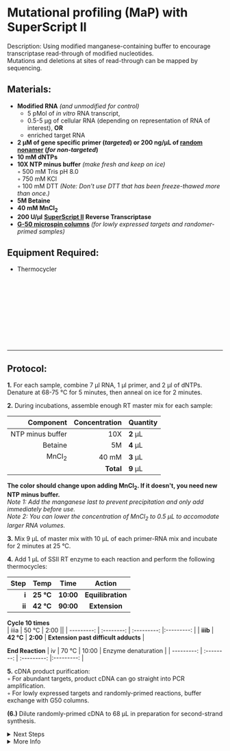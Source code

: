 Mutational profiling (MaP) with SuperScript II
================================================================================
Description: Using modified manganese-containing buffer to encourage transcriptase read-through of modified nucleotides.<br/>
Mutations and deletions at sites of read-through can be mapped by sequencing.

Materials:
--------------------------------------------------------------------------------
  * **Modified RNA** _(and unmodified for control)_
    * 5 pMol of _in vitro_ RNA transcript,
    * 0.5-5 µg of cellular RNA (depending on representation of RNA of interest), **OR**
    * enriched target RNA
  * **2 µM of gene specific primer (_targeted_) or 200 ng/µL of [random nonamer](https://www.neb.com/products/s1254-random-primer-9#Product%20Information) (_for non-targeted_)**
  * **10 mM dNTPs**
  * **10X NTP minus buffer** _(make fresh and keep on ice)_  
    ◦ 500 mM Tris pH 8.0  
    ◦ 750 mM KCl  
    ◦ 100 mM DTT _(Note: Don't use DTT that has been freeze-thawed more than once.)_  
  * **5M Betaine**
  * **40 mM MnCl<sub>2</sub>**  
  * **200 U/µl** [**SuperScript II**](https://www.thermofisher.com/order/catalog/product/18064022#/18064022) **Reverse Transcriptase**
  * [**G-50 microspin columns**](https://www.cytivalifesciences.com/en/us/shop/molecular-biology/purification/gel-filtration-columns/illustra-microspin-g-50-columns-p-00056)
 _(for lowly expressed targets and randomer-primed samples)_  
  
Equipment Required:
--------------------------------------------------------------------------------
  * Thermocycler

<br/><br/><br/><br/><br/><br/><br/><br/><br/>
___
Protocol:
--------------------------------------------------------------------------------

**1.** For each sample, combine 7 µl RNA, 1 µl primer, and 2 µl of dNTPs. <br/>Denature at 68-75 °C for 5 minutes, then anneal on ice for 2 minutes.

**2.** During incubations, assemble enough RT master mix for each sample:

  | Component | Concentration | Quantity | 
  | ---------: | ---------: | :---------- |
  | NTP minus buffer | 10X | **2**  µL | 
  | Betaine | 5M | **4**  µL |
  | MnCl<sub>2</sub> | 40 mM | **3**  µL |
  || **Total** | **9** µL |
  
  **The color should change upon adding MnCl<sub>2</sub>. If it doesn't, you need new NTP minus buffer.**  
  _Note 1: Add the manganese last to prevent precipitation and only add immediately before use._  
  _Note 2: You can lower the concentration of MnCl<sub>2</sub> to 0.5 µL to accomodate larger RNA volumes._
  
 **3.** Mix 9 µL of master mix with 10 µL of each primer-RNA mix and incubate for 2 minutes at 25 °C. 

**4.** Add 1 µL of SSII RT enzyme to each reaction and perform the following thermocycles:

  | Step | Temp | Time | Action |
  | ---------: | :--------: | :---------: |:---------: |
  | **i** | **25 °C** | **10:00** | **Equilibration** |
  | **ii** | **42 °C** | **90:00** | **Extension** |
  
  **Cycle 10 times**  
  | iiia | 50 °C | 2:00 ||
  | ---------: | :--------: | :---------: |:---------: |
  | **iiib** | **42 °C** | **2:00** | **Extension past difficult adducts** |
 
  **End Reaction** 
  | iv | 70 °C | 10:00 | Enzyme denaturation |
  | ---------: | :--------: | :---------: |:---------: |

**5.** cDNA product purification:  
  ◦ For abundant targets, product cDNA can go straight into PCR amplification.  
  ◦ For lowly expressed targets and randomly-primed reactions, buffer exchange with G50 columns.

**(6.)** Dilute randomly-primed cDNA to 68 µL in preparation for second-strand synthesis.
  
<!-- The text below creates dropdown lists for links to next steps or hyperlinks -->

<details>
  <summary>Next Steps</summary>
  
</p> <a href="../NGS/Second-Strand-Synthesis.md">
Second-Strand Synthesis</a>

</p> <a href="../NGS/Two-Step-PCR-Library.md">
2-step PCR library generation </a>

</details>

<details>
  <summary>More Info</summary>
  
  <a href="https://doi.org/10.1038/nprot.2015.103">
Original SHAPE-MaP Protocol</a>  

</details>
